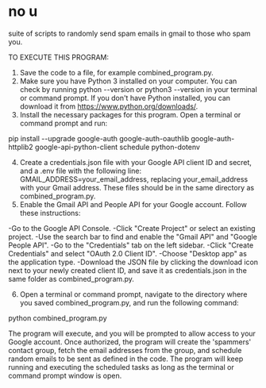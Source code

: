 # no u
suite of scripts to randomly send spam emails in gmail to those who spam you.


TO EXECUTE THIS PROGRAM:

1. Save the code to a file, for example combined_program.py.
2. Make sure you have Python 3 installed on your computer. You can check by running python --version or python3 --version in your terminal or command prompt. If you don't have Python installed, you can download it from https://www.python.org/downloads/.
3. Install the necessary packages for this program. Open a terminal or command prompt and run:

pip install --upgrade google-auth google-auth-oauthlib google-auth-httplib2 google-api-python-client schedule python-dotenv

4. Create a credentials.json file with your Google API client ID and secret, and a .env file with the following line: GMAIL_ADDRESS=your_email_address, replacing your_email_address with your Gmail address. These files should be in the same directory as combined_program.py.
5. Enable the Gmail API and People API for your Google account. Follow these instructions:

-Go to the Google API Console.
-Click "Create Project" or select an existing project.
-Use the search bar to find and enable the "Gmail API" and "Google People API".
-Go to the "Credentials" tab on the left sidebar.
-Click "Create Credentials" and select "OAuth 2.0 Client ID".
-Choose "Desktop app" as the application type.
-Download the JSON file by clicking the download icon next to your newly created  client ID, and save it as credentials.json in the same folder as combined_program.py.

6. Open a terminal or command prompt, navigate to the directory where you saved combined_program.py, and run the following command:

python combined_program.py


The program will execute, and you will be prompted to allow access to your Google account. Once authorized, the program will create the 'spammers' contact group, fetch the email addresses from the group, and schedule random emails to be sent as defined in the code. The program will keep running and executing the scheduled tasks as long as the terminal or command prompt window is open.
